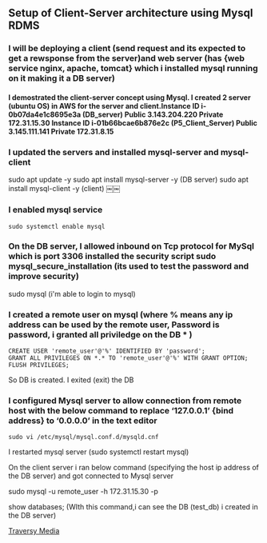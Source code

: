 ## Setup of Client-Server architecture using Mysql RDMS

### I will be deploying a client (send request and its expected to get a rewsponse from the server)and web server (has {web service nginx, apache, tomcat} which i installed mysql running on it making it a DB server)
#### I demostrated the client-server concept using Mysql. I created 2 server (ubuntu OS) in AWS for the server and client.Instance ID i-0b07da4e1c8695e3a (DB_server) Public 3.143.204.220 Private 172.31.15.30  Instance ID i-01b66bcae6b876e2c (P5_Client_Server) Public 3.145.111.141 Private 172.31.8.15

### I updated the servers and installed mysql-server and mysql-client

sudo apt update -y
sudo apt install mysql-server -y  (DB server)
sudo apt install mysql-client -y  (client)
￼￼
### I enabled mysql service
	sudo systemctl enable mysql

### On the DB server, I allowed inbound on Tcp protocol for MySql which is port 3306 installed the security script sudo mysql_secure_installation (its used to test the password and improve security)
sudo mysql (i'm able to login to mysql)

### I created a remote user on mysql (where % means any ip address can be used by the remote user, Password is password, i granted all priviledge on the DB * )

<!-- Code Blocks-->
```MySql
CREATE USER 'remote_user'@'%' IDENTIFIED BY 'password';
GRANT ALL PRIVILEGES ON *.* TO 'remote_user'@'%' WITH GRANT OPTION;
FLUSH PRIVILEGES;
```
So DB is created. I exited (exit) the DB 

### I configured Mysql server to allow connection from remote host with the below command to replace ‘127.0.0.1’ {bind address} to ‘0.0.0.0’ in the text editor
    sudo vi /etc/mysql/mysql.conf.d/mysqld.cnf

I restarted mysql server (sudo systemctl restart mysql)    

On the client server i ran below command (specifying the host ip address of the DB server) and got connected to Mysql server

sudo mysql -u remote_user -h 172.31.15.30 -p

show databases; (WIth this command,i can see the DB (test_db) i created in the DB server) 

<!--docs link-->
[Traversy Media](https://docs.google.com/document/d/1Dyt_rRdf_vAMJSPSKinXfRDTVSLGd_e5KtkX7LFJN-U/edit?usp=sharing) 